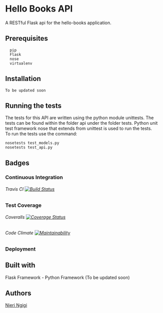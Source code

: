 # Hello Books API
A RESTful Flask api for the hello-books application.

## Prerequisites
      pip
      Flask
      nose
      virtualenv
      

## Installation
   	To be updated soon

## Running the tests
  The tests for this API are written using the python module unittests. The tests can be found within the folder api under the folder tests.
  Python unit test framework nose that extends from unittest is used to run the tests.<br>
  To run the tests use the command:
      
   ```
   nosetests test_models.py
   nosetests test_api.py
  ```
   
## Badges  
### Continuous Integration
###### Travis CI [![Build Status](https://travis-ci.org/njeri-ngigi/hello-books-api.svg?branch=master)](https://travis-ci.org/njeri-ngigi/hello-books-api)
### Test Coverage
###### Coveralls [![Coverage Status](https://coveralls.io/repos/github/njeri-ngigi/hello-books-api/badge.svg?branch=master)](https://coveralls.io/github/njeri-ngigi/hello-books-api?branch=master)
###### Code Climate [![Maintainability](https://api.codeclimate.com/v1/badges/7c9b7ea6c931b923ab83/maintainability)](https://codeclimate.com/github/njeri-ngigi/hello-books-api/maintainability)
### Deployment
## Built with 
   Flask Framework - Python Framework
   (To be updated soon)
   
## Authors
[Njeri Ngigi](https://github.com/njeri-ngigi)

